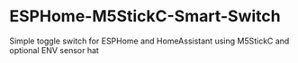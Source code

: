 # ESPHome-M5StickC-Smart-Switch
Simple toggle switch for ESPHome and HomeAssistant using M5StickC and optional ENV sensor hat

